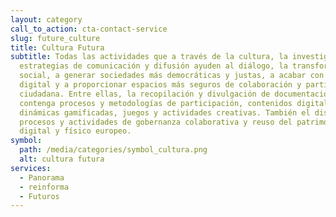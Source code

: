 ```yaml
---
layout: category
call_to_action: cta-contact-service
slug: future_culture
title: Cultura Futura
subtitle: Todas las actividades que a través de la cultura, la investigación y
  estrategias de comunicación y difusión ayuden al diálogo, la transformación
  social, a generar sociedades más democráticas y justas, a acabar con la brecha
  digital y a proporcionar espacios más seguros de colaboración y participación
  ciudadana. Entre ellas, la recopilación y divulgación de documentación que
  contenga procesos y metodologías de participación, contenidos digitales,
  dinámicas gamificadas, juegos y actividades creativas. También el diseño de
  procesos y actividades de gobernanza colaborativa y reuso del patrimonio
  digital y físico europeo.
symbol:
  path: /media/categories/symbol_cultura.png
  alt: cultura futura
services:
  - Panorama
  - reinforma
  - Futuros
---
```

